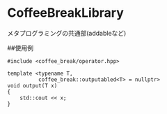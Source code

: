 # CoffeeBreakLibrary
メタプログラミングの共通部(addableなど)

##使用例
~~~
#include <coffee_break/operator.hpp>

template <typename T,
          coffee_break::outputabled<T> = nullptr>
void output(T x)
{
    std::cout << x;
}
~~~



